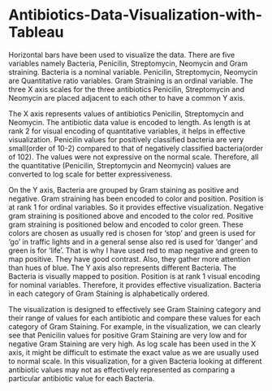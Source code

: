 # Antibiotics-Data-Visualization-with-Tableau

Horizontal bars have been used to visualize the data. There are five variables namely Bacteria, Penicilin, Streptomycin, Neomycin and Gram straining. Bacteria is a nominal variable. Penicilin, Streptomycin, Neomycin are Quantitative ratio variables. Gram Straining is an ordinal variable. The three X axis scales for the three antibiotics Penicilin, Streptomycin and Neomycin are placed adjacent to each other to have a common Y axis.

The X axis represents values of antibiotics Penicilin, Streptomycin and Neomycin. The antibiotic data value is encoded to length. As length is at rank 2 for visual encoding of quantitative variables, it helps in effective visualization. Penicilin values for positively classified bacteria are very small(order of 10-2) compared to that of negatively classified bacteria(order of 102). The values were not expressive on the normal scale. Therefore, all the quantitative (Penicilin, Streptomycin and Neomycin) values are converted to log scale for better expressiveness.

On the Y axis, Bacteria are grouped by Gram staining as positive and negative. Gram straining has been encoded to color and position. Position is at rank 1 for ordinal variables. So it provides effective visualization. Negative gram straining is positioned above and encoded to the color red. Positive gram straining is positioned below and encoded to color green. These colors are chosen as usually red is chosen for ‘stop’ and green is used for ‘go’ in traffic lights and in a general sense also red is used for ‘danger’ and green is for ‘life’. That is why I have used red to map negative and green to map positive. They have good contrast. Also, they gather more attention than hues of blue. The Y axis also represents different Bacteria. The Bacteria is visually mapped to position. Position is at rank 1 visual encoding for nominal variables. Therefore, it provides effective visualization. Bacteria in each category of Gram Staining is alphabetically ordered.

The visualization is designed to effectively see Gram Staining category and their range of values for each antibiotic and compare these values for each category of Gram Staining. For example, in the visualization, we can clearly see that Penicilin values for positive Gram Staining are very low and for negative Gram Staining are very high. As log scale has been used in the X axis, it might be difficult to estimate the exact value as we are usually used to normal scale. In this visualization, for a given Bacteria looking at different antibiotic values may not as effectively represented as comparing a particular antibiotic value for each Bacteria.
